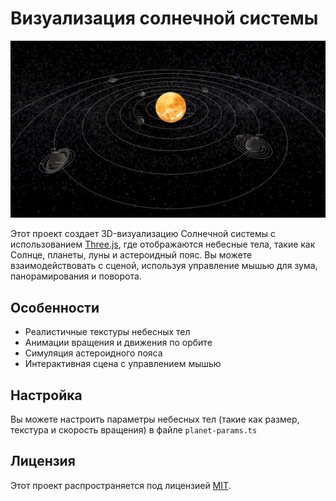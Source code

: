 # Визуализация солнечной системы

![Скриншот](./public/screenshot.png)

Этот проект создает 3D-визуализацию Солнечной системы с использованием [Three.js](https://threejs.org/), где отображаются небесные тела, такие как Солнце, планеты, луны и астероидный пояс. Вы можете взаимодействовать с сценой, используя управление мышью для зума, панорамирования и поворота.

## Особенности

- Реалистичные текстуры небесных тел
- Анимации вращения и движения по орбите
- Симуляция астероидного пояса
- Интерактивная сцена с управлением мышью

## Настройка

Вы можете настроить параметры небесных тел (такие как размер, текстура и скорость вращения) в файле `planet-params.ts`

## Лицензия

Этот проект распространяется под лицензией [MIT](https://opensource.org/licenses/MIT).
